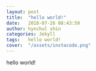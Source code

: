 ```yaml
---
layout: post
title:  "hello world!"
date:   2018-07-26 08:43:59
author: hynchul shin
categories: Jekyll
tags:   hello world!
cover:  "/assets/instacode.png"
---
```


hello world!

